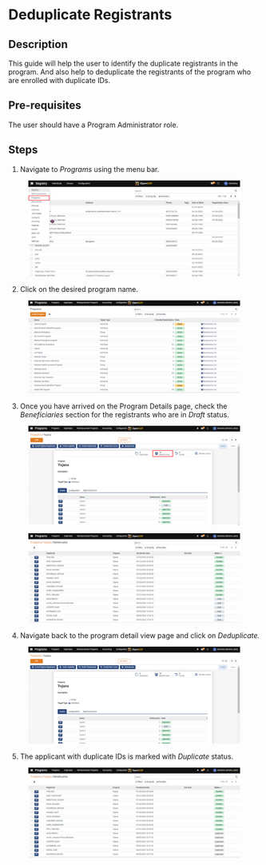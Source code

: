 # Deduplicate Registrants

## Description

This guide will help the user to identify the duplicate registrants in the program. And also help to deduplicate the registrants of the program who are enrolled with duplicate IDs.&#x20;

## Pre-requisites <a href="#pre-requisites" id="pre-requisites"></a>

The user should have a Program Administrator role.

## Steps <a href="#steps" id="steps"></a>

1. Navigate to _Programs_ using the menu bar.

<figure><img src="../../.gitbook/assets/home-page-openg2p (6).png" alt=""><figcaption></figcaption></figure>

2. Click on the desired program name.

<figure><img src="../../.gitbook/assets/all-program-multiapproval (5).PNG" alt=""><figcaption></figcaption></figure>

3. Once you have arrived on the Program Details page, check the _Beneficiaries_ section for the registrants who are in _Draft_ status.

<div>

<figure><img src="../../.gitbook/assets/deduplication-program-beneficiary.png" alt=""><figcaption></figcaption></figure>

 

<figure><img src="../../.gitbook/assets/deduplication-beneficiary-list.PNG" alt=""><figcaption></figcaption></figure>

</div>

4. Navigate back to the program detail view page and click on _Deduplicate._&#x20;

<figure><img src="../../.gitbook/assets/deduplication-deduplicate (1).PNG" alt=""><figcaption></figcaption></figure>

5. The applicant with duplicate IDs is marked with _Duplicate_ status.

<figure><img src="../../.gitbook/assets/deduplication-list.PNG" alt=""><figcaption></figcaption></figure>
